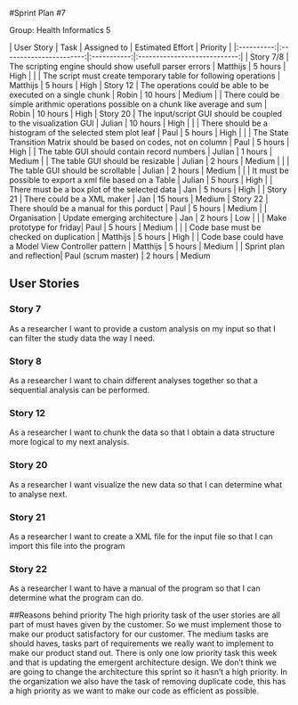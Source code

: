 #Sprint Plan #7

Group: Health Informatics 5

| User Story | Task 			       | Assigned to | Estimated Effort             | Priority |
|:----------:|:-----------------------:|:-----------:|:----------------------------:|
| Story 7/8  | The scripting engine should show usefull parser errors | Matthijs    | 5 hours | High                      |
|			 | The script must create temporary table for following operations | Matthijs | 5 hours | High 
| Story 12 | The operations could be able to be executed on a single chunk | Robin | 10 hours | Medium
| 			| There could be simple arithmic operations possible on a chunk like average and sum | Robin | 10 hours | High 
| Story 20 | The input/script GUI should be coupled to the visualization GUI | Julian | 10 hours | High | 
|			| There should be a histogram of the selected stem plot leaf | Paul | 5 hours | High |
|			| The State Transition Matrix should be based on codes, not on column | Paul | 5 hours | High
|			| The table GUI should contain record numbers | Julian | 1 hours | Medium
|			| The table GUI should be resizable | Julian | 2 hours | Medium |
|			| The table GUI should be scrollable | Julian | 2 hours | Medium |
|			| It must be possible to export a xml file based on a Table | Julian | 5 hours | High
|			| There must be a box plot of the selected data | Jan | 5 hours | High |
| Story 21 | There could be a XML maker | Jan | 15 hours | Medium
| Story 22 | There should be a manual for this porduct | Paul | 5 hours | Medium |
| Organisation	 | Update emerging architecture | Jan | 2 hours | Low |
|  | Make prototype for friday| Paul | 5 hours | Medium |
|	|	Code base must be checked on duplication | Matthijs | 5 hours | High
|	| Code base could have a Model View Controller pattern | Matthijs | 5 hours | Medium
|  | Sprint plan and reflection| Paul (scrum master) | 2 hours | Medium

## User Stories

### Story 7

As a researcher I want to provide a custom analysis on my input so that I can filter the study data the way I need.

### Story 8

As a researcher I want to chain different analyses together so that a sequential analysis can be performed.

### Story 12

As a researcher I want to chunk the data so that I obtain a data structure more logical to my next analysis.

### Story 20
As a researcher I want visualize the new data so that I can determine what to analyse next.

### Story 21
As a researcher I want to create a XML file for the input file so that I can import this file into the program

### Story 22
As a researcher I want to have a manual of the program so that I can determine what the program can do.

##Reasons behind priority
The high priority task of the user stories are all part of must haves given by the customer. So we must implement those to make our product satisfactory for our customer. The medium tasks are should haves, tasks part of requirements we really want to implement to make our product stand out. There is only one low priority task this week and that is updating the emergent architecture design. We don’t think we are going to change the architecture this sprint so it hasn’t a high priority.In the organization we also have the task of removing duplicate code, this has a high priority as we want to make our code as efficient as possible. 

